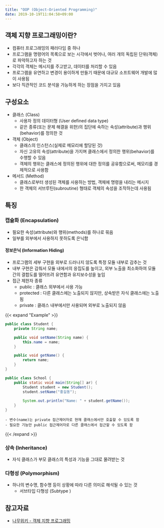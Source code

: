 ```yaml
---
title: "OOP (Object-Oriented Programming)"
date: 2019-10-19T11:04:58+09:00
---
```


## 객체 지향 프로그래밍이란?

- 컴퓨터 프로그래밍의 패러다임 중 하나 
- 프로그램을 명령어의 목록으로 보는 시각에서 벗어나, 여러 개의 독립된 단위(객체)로 파악하고자 하는 것
- 각각의 객체는 메시지를 주고받고, 데이터를 처리할 수 있음 
- 프로그램을 유연하고 변경이 용이하게 만들기 때문에 대규모 소프트웨어 개발에 많이 사용됨 
- 보다 직관적인 코드 분석을 가능하게 하는 장점을 가지고 있음  

## 구성요소

- 클래스 (Class)
    - 사용자 정의 데이터형 (User defined data type)
    - 같은 종류(또는 문제 해결을 위한)의 집단에 속하는 속성(attribute)과 행위(behavior)를 정의한 것 
- 객체 (Object)
    - 클래스의 인스턴스(실제로 메모리에 할당된 것)
    - 자신 고유의 속성(attribute)을 가지며 클래스에서 정의한 행위(behavior)를 수행할 수 있음 
    - 객체의 행위는 클래스에 정의된 행위에 대한 정의를 공유함으로써, 메모리를 경제적으로 사용함 
- 메서드 (Method)
    - 클래스로부터 생성된 객체를 사용하는 방법, 객체에 명령을 내리는 메시지
    - 한 객체의 서브루틴(subroutine) 형태로 객체의 속성을 조작하는데 사용됨 

## 특징 

### 캡슐화 (Encapsulation)

- 필요한 속성(attribute)와 행위(methods)를 하나로 묶음
- 일부를 외부에서 사용하지 못하도록 은닉함 

#### 정보은닉 (Information Hiding)

- 프로그램의 세부 구현을 외부로 드러나지 않도록 특정 모듈 내부로 감추는 것 
- 내부 구현은 감춰서 모듈 내에서의 응집도를 높이고, 외부 노출을 최소화하여 모듈 간의 결합도를 떨어뜨려 유연함과 유지보수성을 높임
- 접근 제한자 종류
    - public : 클래스 외부에서 사용 가능
    - protected : 다른 클래스에는 노출되지 않지만, 상속받은 자식 클래스에는 노출됨
    - private : 클래스 내부에서만 사용되며 외부로 노출되지 않음 
    
{{< expand "Example" >}}
```java
public class Student {
    private String name;

    public void setName(String name) {
        this.name = name;
    }

    public void getName() {
        return name;
    }
}
```

```java
public class School {
    public static void main(String[] ar) {
        Student student = new Student();
        student.setName("홍길동");
        
        System.out.println("Name: " + student.getName());
    }
}
```
    - 변수(name)는 private 접근제어자로 현재 클래스에서만 호출할 수 있도록 함 
    - 필요한 기능만 public 접근제어자로 다른 클래스에서 접근할 수 있도록 함  
{{< /expand >}}

### 상속 (Inheritance)

- 자식 클래스가 부모 클래스의 특성과 기능을 그대로 물려받는 것

### 다형성 (Polymorphism)

- 하나의 변수명, 함수명 등이 상황에 따라 다른 의미로 해석될 수 있는 것 
    - 서브타입 다형성 (Subtype )

## 참고자료

- [나무위키 - 객체 지향 프로그래밍](https://namu.wiki/w/객체%20지향%20프로그래밍)